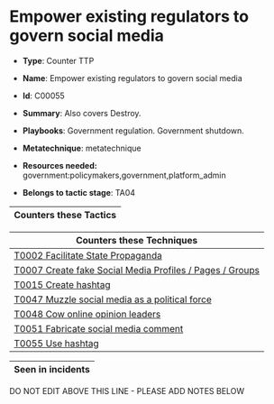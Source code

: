 # Empower existing regulators to govern social media

* **Type**: Counter TTP

* **Name**: Empower existing regulators to govern social media

* **Id**: C00055

* **Summary**: Also covers Destroy. 

* **Playbooks**: Government regulation. Government shutdown. 

* **Metatechnique**: metatechnique

* **Resources needed:** government:policymakers,government,platform_admin

* **Belongs to tactic stage**: TA04


| Counters these Tactics |
| ---------------------- |



| Counters these Techniques |
| ------------------------- |
| [T0002 Facilitate State Propaganda](../techniques/T0002.md) |
| [T0007 Create fake Social Media Profiles / Pages / Groups](../techniques/T0007.md) |
| [T0015 Create hashtag](../techniques/T0015.md) |
| [T0047 Muzzle social media as a political force](../techniques/T0047.md) |
| [T0048 Cow online opinion leaders](../techniques/T0048.md) |
| [T0051 Fabricate social media comment](../techniques/T0051.md) |
| [T0055 Use hashtag](../techniques/T0055.md) |



| Seen in incidents |
| ----------------- |


DO NOT EDIT ABOVE THIS LINE - PLEASE ADD NOTES BELOW
